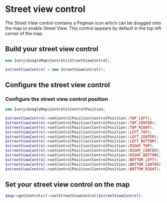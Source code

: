 # Street view control

The Street View control contains a Pegman icon which can be dragged onto the map to enable Street View. This control
appears by default in the top left corner of the map.

## Build your street view control

``` php
use Ivory\GoogleMap\Controls\StreetViewControl;

$streetViewControl = new StreetViewControl();
```

## Configure the street view control

### Configure the street view control position

``` php
use Ivory\GoogleMap\Controls\ControlPosition;

$streetViewControl->setControlPosition(ControlPosition::TOP_LEFT);
$streetViewControl->setControlPosition(ControlPosition::TOP_CENTER);
$streetViewControl->setControlPosition(ControlPosition::TOP_RIGHT);
$streetViewControl->setControlPosition(ControlPosition::LEFT_TOP);
$streetViewControl->setControlPosition(ControlPosition::LEFT_CENTER);
$streetViewControl->setControlPosition(ControlPosition::LEFT_BOTTOM);
$streetViewControl->setControlPosition(ControlPosition::RIGHT_TOP);
$streetViewControl->setControlPosition(ControlPosition::RIGHT_CENTER);
$streetViewControl->setControlPosition(ControlPosition::RIGHT_BOTTOM);
$streetViewControl->setControlPosition(ControlPosition::BOTTOM_LEFT);
$streetViewControl->setControlPosition(ControlPosition::BOTTOM_CENTER);
$streetViewControl->setControlPosition(ControlPosition::BOTTOM_RIGHT);
```

## Set your street view control on the map

``` php
$map->getControls()->setStreetViewControl($streetViewControl);
```
